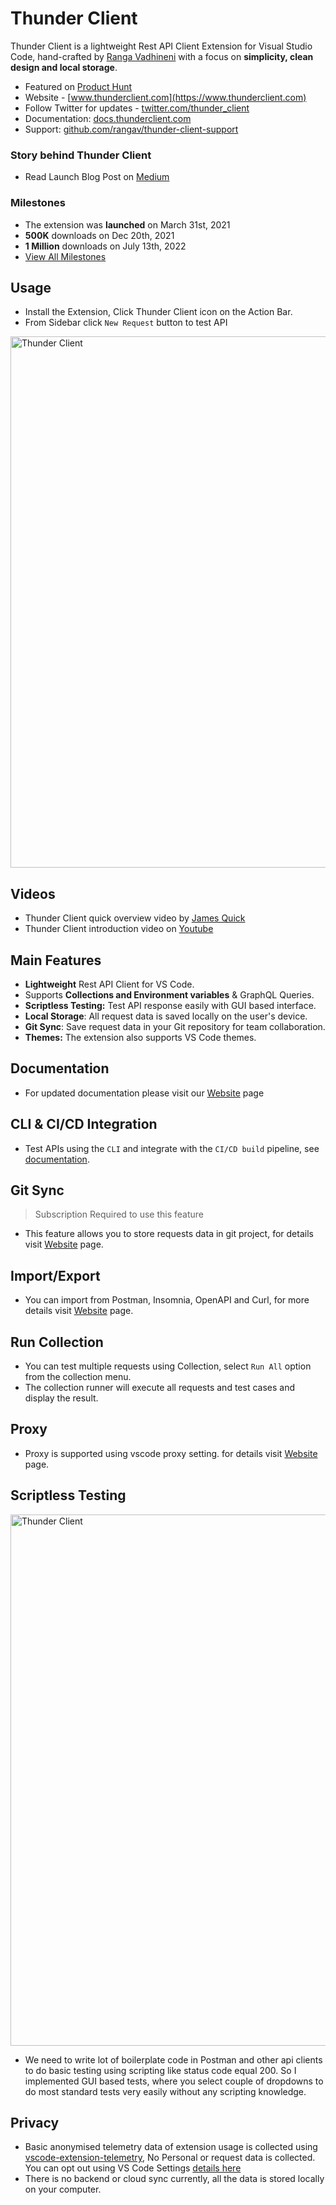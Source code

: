 # Thunder Client

Thunder Client is a lightweight Rest API Client Extension for Visual Studio Code, hand-crafted by [Ranga Vadhineni](https://twitter.com/ranga_vadhineni) with a focus on **simplicity, clean design and local storage**.

- Featured on [Product Hunt](https://www.producthunt.com/posts/thunder-client)
- Website - [www.thunderclient.com](https://www.thunderclient.com)
- Follow Twitter for updates - [twitter.com/thunder_client](https://twitter.com/thunder_client)
- Documentation: [docs.thunderclient.com](https://docs.thunderclient.com)
- Support: [github.com/rangav/thunder-client-support](https://github.com/rangav/thunder-client-support)

### Story behind Thunder Client

- Read Launch Blog Post on [Medium](https://rangav.medium.com/thunder-client-alternative-to-postman-68ee0c9486d6)

### Milestones

- The extension was **launched** on March 31st, 2021
- **500K** downloads on Dec 20th, 2021
- **1 Million** downloads on July 13th, 2022
- [View All Milestones](https://www.thunderclient.com/about)

## Usage

- Install the Extension, Click Thunder Client icon on the Action Bar.
- From Sidebar click `New Request` button to test API

<img width="850" alt="Thunder Client" src="https://github.com/rangav/thunder-client-support/blob/master/images/thunder-client-v2.png?raw=true">

## Videos

- Thunder Client quick overview video by [James Quick](https://www.youtube.com/watch?v=AbCTlemwZ1k)
- Thunder Client introduction video on [Youtube](https://www.youtube.com/watch?v=NKZ0ahNbmak)

## Main Features

- **Lightweight** Rest API Client for VS Code.
- Supports **Collections and Environment variables** & GraphQL Queries.
- **Scriptless Testing:** Test API response easily with GUI based interface.
- **Local Storage**: All request data is saved locally on the user's device.
- **Git Sync**: Save request data in your Git repository for team collaboration.
- **Themes:** The extension also supports VS Code themes.

## Documentation

- For updated documentation please visit our [Website](https://docs.thunderclient.com) page

## CLI & CI/CD Integration

- Test APIs using the `CLI` and integrate with the `CI/CD build` pipeline, see [documentation](https://docs.thunderclient.com/cli).

## Git Sync

> Subscription Required to use this feature

- This feature allows you to store requests data in git project, for details visit [Website](https://docs.thunderclient.com/team) page.

## Import/Export

- You can import from Postman, Insomnia, OpenAPI and Curl, for more details visit [Website](https://docs.thunderclient.com/features/import) page.

## Run Collection

- You can test multiple requests using Collection, select `Run All` option from the collection menu.
- The collection runner will execute all requests and test cases and display the result.

## Proxy

- Proxy is supported using vscode proxy setting. for details visit [Website](https://docs.thunderclient.com/features/proxy) page.

## Scriptless Testing

<img width="850" alt="Thunder Client" src="https://github.com/rangav/thunder-client-support/blob/master/images/thunder-client-tests-v2.png?raw=true">

- We need to write lot of boilerplate code in Postman and other api clients to do basic testing using scripting like status code equal 200. So I implemented GUI based tests, where you select couple of dropdowns to do most standard tests very easily without any scripting knowledge.

## Privacy

- Basic anonymised telemetry data of extension usage is collected using [vscode-extension-telemetry](https://github.com/Microsoft/vscode-extension-telemetry), No Personal or request data is collected. You can opt out using VS Code Settings [details here](https://code.visualstudio.com/docs/getstarted/telemetry)
- There is no backend or cloud sync currently, all the data is stored locally on your computer.
